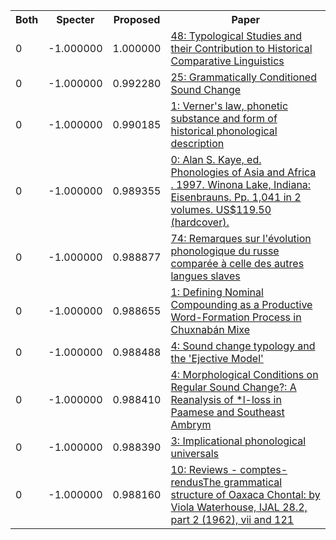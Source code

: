 <html><table><tr>
<th>Both</th>
<th>Specter</th>
<th>Proposed</th>
<th>Paper</th>
</tr>
<tr>
<td>0</td>
<td>-1.000000</td>
<td>1.000000</td>
<td><a href="https://www.semanticscholar.org/paper/099bc3eccca04c68d10cca5b40ab41296f093736">48: Typological Studies and their Contribution to Historical Comparative Linguistics</a></td>
</tr>
<tr>
<td>0</td>
<td>-1.000000</td>
<td>0.992280</td>
<td><a href="https://www.semanticscholar.org/paper/00915a93d36104daa89f21ec2c328678e4245510">25: Grammatically Conditioned Sound Change</a></td>
</tr>
<tr>
<td>0</td>
<td>-1.000000</td>
<td>0.990185</td>
<td><a href="https://www.semanticscholar.org/paper/3c3cd96b681584c1bfcf8240c6f275b19ab3bf65">1: Verner's law, phonetic substance and form of historical phonological description</a></td>
</tr>
<tr>
<td>0</td>
<td>-1.000000</td>
<td>0.989355</td>
<td><a href="https://www.semanticscholar.org/paper/6df948467079b6b610682025ec924e99f0028f08">0: Alan S. Kaye, ed. Phonologies of Asia and Africa . 1997. Winona Lake, Indiana: Eisenbrauns. Pp. 1,041 in 2 volumes. US$119.50 (hardcover).</a></td>
</tr>
<tr>
<td>0</td>
<td>-1.000000</td>
<td>0.988877</td>
<td><a href="https://www.semanticscholar.org/paper/4359c74907c89eea72ab8468916c63ec67785ef7">74: Remarques sur l'évolution phonologique du russe comparée à celle des autres langues slaves</a></td>
</tr>
<tr>
<td>0</td>
<td>-1.000000</td>
<td>0.988655</td>
<td><a href="https://www.semanticscholar.org/paper/73f33ee1521889f147da7542ca943f9ce88064a8">1: Defining Nominal Compounding as a Productive Word-Formation Process in Chuxnabán Mixe</a></td>
</tr>
<tr>
<td>0</td>
<td>-1.000000</td>
<td>0.988488</td>
<td><a href="https://www.semanticscholar.org/paper/451aae2738bea26bc33eef0ad2febc89d30b5103">4: Sound change typology and the 'Ejective Model'</a></td>
</tr>
<tr>
<td>0</td>
<td>-1.000000</td>
<td>0.988410</td>
<td><a href="https://www.semanticscholar.org/paper/55e3d87cd4eaf67aed005ab942161b06f265dc92">4: Morphological Conditions on Regular Sound Change?: A Reanalysis of *l-loss in Paamese and Southeast Ambrym</a></td>
</tr>
<tr>
<td>0</td>
<td>-1.000000</td>
<td>0.988390</td>
<td><a href="https://www.semanticscholar.org/paper/e3a7a558fa4e105a715085fb5c5416135aef852d">3: Implicational phonological universals</a></td>
</tr>
<tr>
<td>0</td>
<td>-1.000000</td>
<td>0.988160</td>
<td><a href="https://www.semanticscholar.org/paper/386c229d83aeac824ddb610c6c0a711af5bfe6e1">10: Reviews - comptes-rendusThe grammatical structure of Oaxaca Chontal: by Viola Waterhouse, IJAL 28.2, part 2 (1962), vii and 121</a></td>
</tr>
</table></html>
